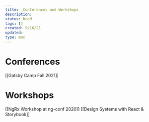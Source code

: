 ```yaml
---
title: _Conferences and Workshops 
description:
status: budd
tags: []
created: 9/16/21
updated:
type: moc
---
```


# Conferences

[[Gatsby Camp Fall 2021]]

# Workshops
[[NgRx Workshop at ng-conf 2020]]
[[Design Systems with React & Storybook]]